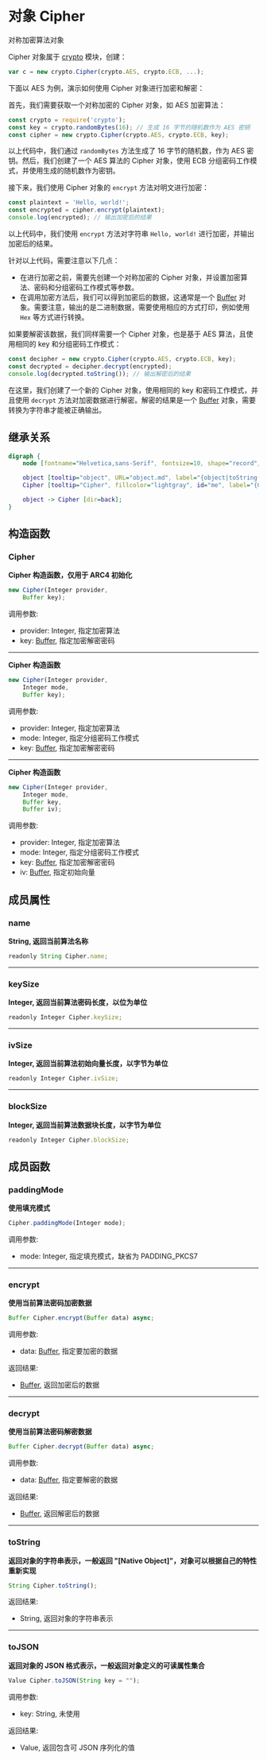 # 对象 Cipher
对称加密算法对象

Cipher 对象属于 [crypto](../../module/ifs/crypto.md) 模块，创建：

```JavaScript
var c = new crypto.Cipher(crypto.AES, crypto.ECB, ...);
```

下面以 AES 为例，演示如何使用 Cipher 对象进行加密和解密：

 首先，我们需要获取一个对称加密的 Cipher 对象，如 AES 加密算法：

```JavaScript
const crypto = require('crypto');
const key = crypto.randomBytes(16); // 生成 16 字节的随机数作为 AES 密钥
const cipher = new crypto.Cipher(crypto.AES, crypto.ECB, key);
```

以上代码中，我们通过 ``randomBytes`` 方法生成了 16 字节的随机数，作为 AES 密钥。然后，我们创建了一个 AES 算法的 Cipher 对象，使用 ECB 分组密码工作模式，并使用生成的随机数作为密钥。

接下来，我们使用 Cipher 对象的 ``encrypt`` 方法对明文进行加密：

```JavaScript
const plaintext = 'Hello, world!';
const encrypted = cipher.encrypt(plaintext);
console.log(encrypted); // 输出加密后的结果
```

以上代码中，我们使用 ``encrypt`` 方法对字符串 ``Hello, world!`` 进行加密，并输出加密后的结果。

针对以上代码，需要注意以下几点：

- 在进行加密之前，需要先创建一个对称加密的 Cipher 对象，并设置加密算法、密码和分组密码工作模式等参数。
- 在调用加密方法后，我们可以得到加密后的数据，这通常是一个 [Buffer](Buffer.md) 对象。需要注意，输出的是二进制数据，需要使用相应的方式打印，例如使用 ``Hex`` 等方式进行转换。

如果要解密该数据，我们同样需要一个 Cipher 对象，也是基于 AES 算法，且使用相同的 key 和分组密码工作模式：

```JavaScript
const decipher = new crypto.Cipher(crypto.AES, crypto.ECB, key);
const decrypted = decipher.decrypt(encrypted);
console.log(decrypted.toString()); // 输出解密后的结果
```

在这里，我们创建了一个新的 Cipher 对象，使用相同的 key 和密码工作模式，并且使用 ``decrypt`` 方法对加密数据进行解密。解密的结果是一个 [Buffer](Buffer.md) 对象，需要转换为字符串才能被正确输出。

## 继承关系
```dot
digraph {
    node [fontname="Helvetica,sans-Serif", fontsize=10, shape="record", style="filled", fillcolor="white"];

    object [tooltip="object", URL="object.md", label="{object|toString()\ltoJSON()\l}"];
    Cipher [tooltip="Cipher", fillcolor="lightgray", id="me", label="{Cipher|new Cipher()\l|name\lkeySize\livSize\lblockSize\l|paddingMode()\lencrypt()\ldecrypt()\l}"];

    object -> Cipher [dir=back];
}
```

## 构造函数
        
### Cipher
**Cipher 构造函数，仅用于 ARC4 初始化**

```JavaScript
new Cipher(Integer provider,
    Buffer key);
```

调用参数:
* provider: Integer, 指定加密算法
* key: [Buffer](Buffer.md), 指定加密解密密码

--------------------------
**Cipher 构造函数**

```JavaScript
new Cipher(Integer provider,
    Integer mode,
    Buffer key);
```

调用参数:
* provider: Integer, 指定加密算法
* mode: Integer, 指定分组密码工作模式
* key: [Buffer](Buffer.md), 指定加密解密密码

--------------------------
**Cipher 构造函数**

```JavaScript
new Cipher(Integer provider,
    Integer mode,
    Buffer key,
    Buffer iv);
```

调用参数:
* provider: Integer, 指定加密算法
* mode: Integer, 指定分组密码工作模式
* key: [Buffer](Buffer.md), 指定加密解密密码
* iv: [Buffer](Buffer.md), 指定初始向量

## 成员属性
        
### name
**String, 返回当前算法名称**

```JavaScript
readonly String Cipher.name;
```

--------------------------
### keySize
**Integer, 返回当前算法密码长度，以位为单位**

```JavaScript
readonly Integer Cipher.keySize;
```

--------------------------
### ivSize
**Integer, 返回当前算法初始向量长度，以字节为单位**

```JavaScript
readonly Integer Cipher.ivSize;
```

--------------------------
### blockSize
**Integer, 返回当前算法数据块长度，以字节为单位**

```JavaScript
readonly Integer Cipher.blockSize;
```

## 成员函数
        
### paddingMode
**使用填充模式**

```JavaScript
Cipher.paddingMode(Integer mode);
```

调用参数:
* mode: Integer, 指定填充模式，缺省为 PADDING_PKCS7

--------------------------
### encrypt
**使用当前算法密码加密数据**

```JavaScript
Buffer Cipher.encrypt(Buffer data) async;
```

调用参数:
* data: [Buffer](Buffer.md), 指定要加密的数据

返回结果:
* [Buffer](Buffer.md), 返回加密后的数据

--------------------------
### decrypt
**使用当前算法密码解密数据**

```JavaScript
Buffer Cipher.decrypt(Buffer data) async;
```

调用参数:
* data: [Buffer](Buffer.md), 指定要解密的数据

返回结果:
* [Buffer](Buffer.md), 返回解密后的数据

--------------------------
### toString
**返回对象的字符串表示，一般返回 "[Native Object]"，对象可以根据自己的特性重新实现**

```JavaScript
String Cipher.toString();
```

返回结果:
* String, 返回对象的字符串表示

--------------------------
### toJSON
**返回对象的 JSON 格式表示，一般返回对象定义的可读属性集合**

```JavaScript
Value Cipher.toJSON(String key = "");
```

调用参数:
* key: String, 未使用

返回结果:
* Value, 返回包含可 JSON 序列化的值

